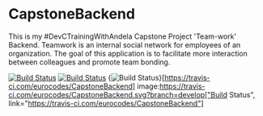 # CapstoneBackend
This is my #DevCTrainingWithAndela Capstone Project 'Team-work' Backend. Teamwork is an internal social network for employees of an organization. The goal of this application is to facilitate more interaction between colleagues and promote team bonding.

[![Build Status](https://travis-ci.com/eurocodes/CapstoneBackend.svg?branch=develop)](https://travis-ci.com/eurocodes/CapstoneBackend)
[![Build Status](https://travis-ci.com/eurocodes/CapstoneBackend.svg?branch=develop)](https://travis-ci.com/eurocodes/CapstoneBackend)
{<img src="https://travis-ci.com/eurocodes/CapstoneBackend.svg?branch=develop" alt="Build Status" />}[https://travis-ci.com/eurocodes/CapstoneBackend]
image:https://travis-ci.com/eurocodes/CapstoneBackend.svg?branch=develop["Build Status", link="https://travis-ci.com/eurocodes/CapstoneBackend"]
